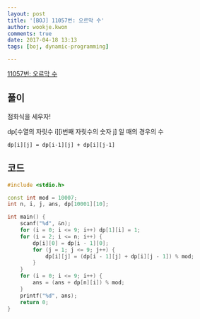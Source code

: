 ```yaml
---
layout: post
title: '[BOJ] 11057번: 오르막 수'
author: wookje.kwon
comments: true
date: 2017-04-18 13:13
tags: [boj, dynamic-programming]

---
```


[11057번: 오르막 수](https://www.acmicpc.net/problem/11057)

## 풀이

점화식을 세우자!

dp[수열의 자릿수 i][i번째 자릿수의 숫자 j] 일 때의 경우의 수

`dp[i][j] = dp[i-1][j] + dp[i][j-1]`

## 코드

```cpp
#include <stdio.h>

const int mod = 10007;
int n, i, j, ans, dp[10001][10];

int main() {
	scanf("%d", &n);
	for (i = 0; i <= 9; i++) dp[1][i] = 1;
	for (i = 2; i <= n; i++) {
		dp[i][0] = dp[i - 1][0];
		for (j = 1; j <= 9; j++) {
			dp[i][j] = (dp[i - 1][j] + dp[i][j - 1]) % mod;
		}
	}
	for (i = 0; i <= 9; i++) {
		ans = (ans + dp[n][i]) % mod;
	}
	printf("%d", ans);
	return 0;
}
```
